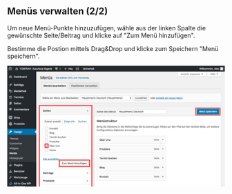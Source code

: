 ## Menüs verwalten (2/2)

Um neue Menü-Punkte hinzuzufügen, wähle aus der linken Spalte die gewünschte Seite/Beitrag und klicke auf "Zum Menü hinzufügen".

Bestimme die Postion mittels Drag&Drop und klicke zum Speichern "Menü speichern".

![image](./assets/manage_add.jpg)
